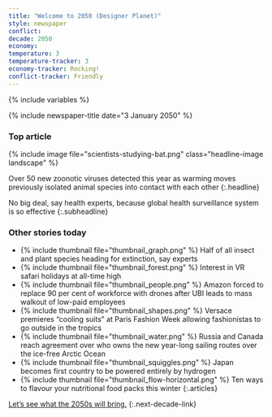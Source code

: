 ```yaml
---
title: "Welcome to 2050 (Designer Planet)"
style: newspaper
conflict: 
decade: 2050
economy: 
temperature: 3
temperature-tracker: 3
economy-tracker: Rocking!
conflict-tracker: Friendly
---
```


{% include variables %}

{% include newspaper-title date="3 January 2050" %}

### Top article

{% include image file="scientists-studying-bat.png" class="headline-image landscape" %}

Over 50 new zoonotic viruses detected this year as warming moves previously isolated animal species into contact with each other
{:.headline}

No big deal, say health experts, because global health surveillance system is so effective
{:.subheadline}

### Other stories today

- {% include thumbnail file="thumbnail_graph.png" %} Half of all insect and plant species heading for extinction, say experts
- {% include thumbnail file="thumbnail_forest.png" %} Interest in VR safari holidays at all-time high
- {% include thumbnail file="thumbnail_people.png" %} Amazon forced to replace 90&nbsp;per&nbsp;cent of workforce with drones after UBI leads to mass walkout of low-paid employees
- {% include thumbnail file="thumbnail_shapes.png" %} Versace premieres “cooling suits” at Paris Fashion Week allowing fashionistas to go outside in the tropics
- {% include thumbnail file="thumbnail_water.png" %} Russia and Canada reach agreement over who owns the new year-long sailing routes over the ice-free Arctic Ocean
- {% include thumbnail file="thumbnail_squiggles.png" %} Japan becomes first country to be powered entirely by hydrogen
- {% include thumbnail file="thumbnail_flow-horizontal.png" %} Ten ways to flavour your nutritional food packs this winter
{:.articles}

[Let’s see what the 2050s will bring.](chapter_well-researched-geo-engineering.html)
{:.next-decade-link}
